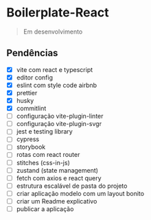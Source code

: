 # Boilerplate-React

> Em desenvolvimento

## Pendências

-   [x] vite com react e typescript
-   [x] editor config
-   [x] eslint com style code airbnb
-   [x] prettier
-   [x] husky
-   [x] commitlint
-   [ ] configuração vite-plugin-linter
-   [ ] configuração vite-plugin-svgr
-   [ ] jest e testing library
-   [ ] cypress
-   [ ] storybook
-   [ ] rotas com react router
-   [ ] stitches (css-in-js)
-   [ ] zustand (state management)
-   [ ] fetch com axios e react query
-   [ ] estrutura escalável de pasta do projeto
-   [ ] criar aplicação modelo com um layout bonito
-   [ ] criar um Readme explicativo
-   [ ] publicar a aplicação
